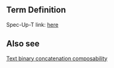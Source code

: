 ## Term Definition

Spec-Up-T link: <a href='https://weboftrust.github.io/WOT-terms/docs/glossary/composability'>here</a>

## Also see
[Text binary concatenation composability](text-binary-concatenation-composability)